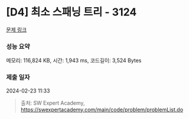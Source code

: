 # [D4] 최소 스패닝 트리 - 3124 

[문제 링크](https://swexpertacademy.com/main/code/problem/problemDetail.do?contestProbId=AV_mSnmKUckDFAWb) 

### 성능 요약

메모리: 116,824 KB, 시간: 1,943 ms, 코드길이: 3,524 Bytes

### 제출 일자

2024-02-23 11:33



> 출처: SW Expert Academy, https://swexpertacademy.com/main/code/problem/problemList.do